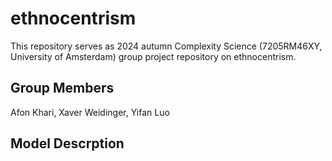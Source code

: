 # ethnocentrism
This repository serves as 2024 autumn Complexity Science (7205RM46XY, University of Amsterdam) group project repository on ethnocentrism.

## Group Members

Afon Khari, Xaver Weidinger, Yifan Luo

## Model Descrption
